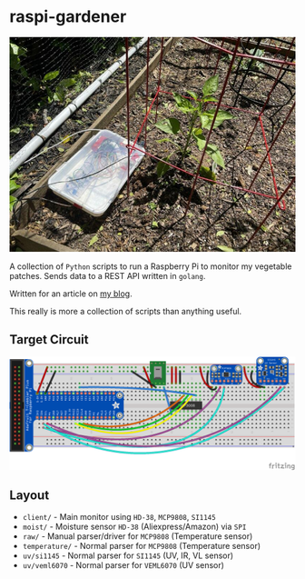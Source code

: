 # raspi-gardener

![docs/hardware.jpg](docs/hardware.jpg)

A collection of `Python` scripts to run a Raspberry Pi to monitor my vegetable patches. Sends data to a REST API written in `golang`.

Written for an article on [my blog](https://chollinger.com/blog).

This really is more a collection of scripts than anything useful.

## Target Circuit
![docs/full_bb.png](docs/full_bb.png)

## Layout

- `client/` - Main monitor using `HD-38`, `MCP9808`, `SI1145`
- `moist/` - Moisture sensor `HD-38` (Aliexpress/Amazon) via `SPI`
- `raw/` - Manual parser/driver for `MCP9808` (Temperature sensor) 
- `temperature/` - Normal parser for `MCP9808` (Temperature sensor)
- `uv/si1145` - Normal parser for `SI1145` (UV, IR, VL sensor)
- `uv/veml6070` - Normal parser for `VEML6070` (UV sensor)